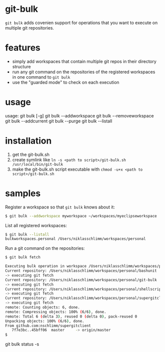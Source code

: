 # git-bulk

`git bulk` adds covenien support for operations that you want to execute on multiple git repositories.

# features

* simply add workspaces that contain multiple git repos in their directory structure
* run any git command on the repositories of the registered workspaces in one command to `git bulk`
* use the "guarded mode" to check on each execution

# usage

usage: git bulk [-g] <git command>
       git bulk --addworkspace <ws-name> <ws-root-directory>
       git bulk --removeworkspace <ws-name> <ws-root-directory>
       git bulk --addcurrent <ws-name>
       git bulk --purge
       git bulk --listall
       
# installation

1. get the git-bulk.sh
2. create symlink like `ln -s <path to script>/git-bulk.sh /usr/local/bin/git-bulk`
3. make the git-bulk.sh script executable with `chmod -u+x <path to script>/git-bulk.sh`

# samples

Register a workspace so that `git bulk` knows about it:

```bash
$ git bulk --addworkspace myworkspace ~/workspaces/myeclipseworkspace
```

List all registered workspaces:

```bash
$ git bulk --listall
bulkworkspaces.personal /Users/niklasschlimm/workspaces/personal
```

Run a git command on the repositories:

```bash
$ git bulk fetch

Executing bulk operation in workspace /Users/niklasschlimm/workspaces/personal
Current repository: /Users/niklasschlimm/workspaces/personal/bashunit
-> executing git fetch
Current repository: /Users/niklasschlimm/workspaces/personal/git-bulk
-> executing git fetch
Current repository: /Users/niklasschlimm/workspaces/personal/shellscripts
-> executing git fetch
Current repository: /Users/niklasschlimm/workspaces/personal/supergitclient
-> executing git fetch
remote: Counting objects: 6, done.
remote: Compressing objects: 100% (6/6), done.
remote: Total 6 (delta 3), reused 0 (delta 0), pack-reused 0
Unpacking objects: 100% (6/6), done.
From github.com:nschlimm/supergitclient
   7f7e3bc..45bff06  master     -> origin/master
$
```

git bulk status -s

